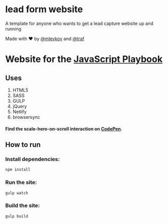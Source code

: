 # lead form website
A template for anyone who wants to get a lead capture website up and running

Made with ❤️ by [@mlevkov](https://twitter.com/mlevkov) and [@traf](https://twitter.com/traf)

# Website for the [JavaScript Playbook](https://javascriptplaybook.com)

## Uses
1. HTML5
2. SASS
3. GULP
4. jQuery
5. Netlify
6. browsersync

#### Find the scale-hero-on-scroll interaction on [CodePen](https://codepen.io/traf/full/xvydWW).

## How to run

### Install dependencies:
``` npm install ```

### Run the site:
``` gulp watch ```

### Build the site:
``` gulp build ```

